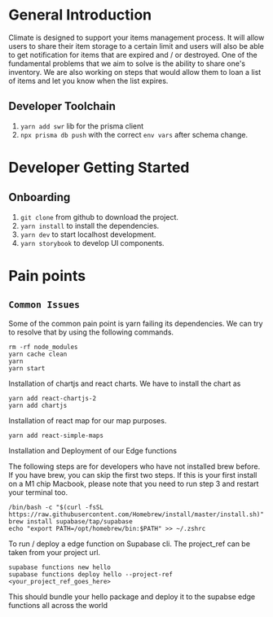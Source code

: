 # General Introduction

Climate is designed to support your items management process. It will allow users to share their item storage to a certain limit and users will also be able to get notification for items that are expired and / or destroyed. One of the fundamental problems that we aim to solve is the ability to share one's inventory. We are also working on steps that would allow them to loan a list of items and let you know when the list expires.

## Developer Toolchain

1. `yarn add swr` lib for the prisma client
2. `npx prisma db push` with the correct `env vars` after schema change.

# Developer Getting Started

## Onboarding

1. `git clone` from github to download the project.
2. `yarn install` to install the dependencies.
3. `yarn dev` to start localhost development.
4. `yarn storybook` to develop UI components.

# Pain points

## `Common Issues`

Some of the common pain point is yarn failing its dependencies. We can try to resolve that by using the following commands.

```
rm -rf node_modules
yarn cache clean
yarn
yarn start
```

Installation of chartjs and react charts. We have to install the chart as

```
yarn add react-chartjs-2
yarn add chartjs

```

Installation of react map for our map purposes.

```
yarn add react-simple-maps

```

Installation and Deployment of our Edge functions

The following steps are for developers who have not installed brew before. If you have brew, you can skip the first two steps. If this is your first install on a M1 chip Macbook, please note that you need to run step 3 and restart your terminal too.
```
/bin/bash -c "$(curl -fsSL https://raw.githubusercontent.com/Homebrew/install/master/install.sh)" 
brew install supabase/tap/supabase
echo "export PATH=/opt/homebrew/bin:$PATH" >> ~/.zshrc

```

To run / deploy a edge function on Supabase cli. The project_ref can be taken from your project url.

```
supabase functions new hello
supabase functions deploy hello --project-ref <your_project_ref_goes_here>

```

This should bundle your hello package and deploy it to the supabse edge functions all across the world